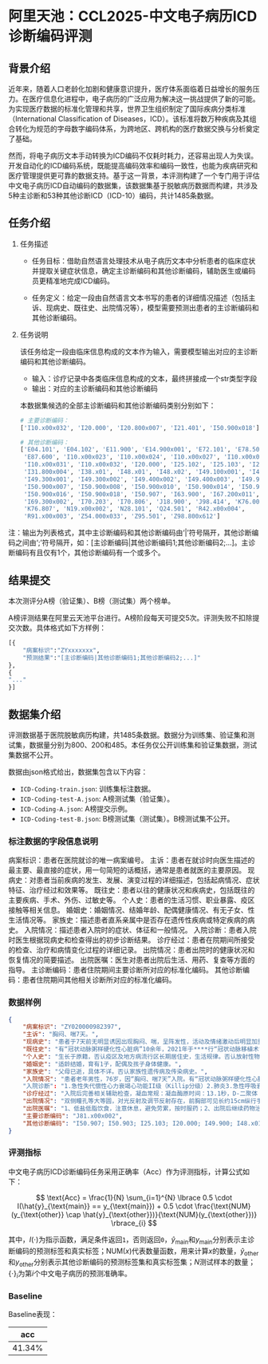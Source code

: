 # 阿里天池：CCL2025-中文电子病历ICD诊断编码评测

## 背景介绍

近年来，随着人口老龄化加剧和健康意识提升，医疗体系面临着日益增长的服务压力。在医疗信息化进程中，电子病历的广泛应用为解决这一挑战提供了新的可能。为实现医疗数据的标准化管理和共享，世界卫生组织制定了国际疾病分类标准（International Classification of Diseases，ICD）。该标准将数万种疾病及其组合转化为规范的字母数字编码体系，为跨地区、跨机构的医疗数据交换与分析奠定了基础。

然而，将电子病历文本手动转换为ICD编码不仅耗时耗力，还容易出现人为失误。开发自动化的ICD编码系统，既能提高编码效率和编码一致性，也能为疾病研究和医疗管理提供更可靠的数据支持。基于这一背景，本评测构建了一个专门用于评估中文电子病历ICD自动编码的数据集，该数据集基于脱敏病历数据而构建，共涉及5种主诊断和53种其他诊断ICD（ICD-10）编码，共计1485条数据。

## 任务介绍

1. 任务描述

    - 任务目标：借助自然语言处理技术从电子病历文本中分析患者的临床症状并提取关键症状信息，确定主诊断编码和其他诊断编码，辅助医生或编码员更精准地完成ICD编码。

    - 任务定义：给定一段由自然语言文本书写的患者的详细情况描述（包括主诉、现病史、既往史、出院情况等），模型需要预测出患者的主诊断编码和其他诊断编码。

2. 任务说明

    该任务给定一段由临床信息构成的文本作为输入，需要模型输出对应的主诊断编码和其他诊断编码。

    - 输入：诊疗记录中各类临床信息构成的文本，最终拼接成一个str类型字段
    - 输出：对应的主诊断编码和其他诊断编码

    本数据集候选的全部主诊断编码和其他诊断编码类别分别如下：

    ```py
    # 主要诊断编码：
    ['I10.x00x032', 'I20.000', 'I20.800x007', 'I21.401', 'I50.900x018']

    # 其他诊断编码：
    ['E04.101', 'E04.102', 'E11.900', 'E14.900x001', 'E72.101', 'E78.500', 
     'E87.600', 'I10.x00x023', 'I10.x00x024', 'I10.x00x027', 'I10.x00x028', 
     'I10.x00x031', 'I10.x00x032', 'I20.000', 'I25.102', 'I25.103', 'I25.200', 
     'I31.800x004', 'I38.x01', 'I48.x01', 'I48.x02', 'I49.100x001', 'I49.100x002', 
     'I49.300x001', 'I49.300x002', 'I49.400x002', 'I49.400x003', 'I49.900', 
     'I50.900x007', 'I50.900x008', 'I50.900x010', 'I50.900x014', 'I50.900x015', 
     'I50.900x016', 'I50.900x018', 'I50.907', 'I63.900', 'I67.200x011', 
     'I69.300x002', 'I70.203', 'I70.806', 'J18.900', 'J98.414', 'K76.000', 
     'K76.807', 'N19.x00x002', 'N28.101', 'Q24.501', 'R42.x00x004', 
     'R91.x00x003', 'Z54.000x033', 'Z95.501', 'Z98.800x612']
    ```

注：输出为列表格式，其中主诊断编码和其他诊断编码由‘|’符号隔开，其他诊断编码之间由‘;’符号隔开，如：[主诊断编码|其他诊断编码1;其他诊断编码2;...]。主诊断编码有且仅有1个，其他诊断编码有一个或多个。

## 结果提交

本次测评分A榜（验证集）、B榜（测试集）两个榜单。

A榜评测结果在阿里云天池平台进行。A榜阶段每天可提交5次。评测失败不扣除提交次数。具体格式如下方样例：

```py
[{
    "病案标识":"ZYxxxxxxx", 
    "预测结果":"[主诊断编码|其他诊断编码1;其他诊断编码2;...]"
}, 
{
"..."
}]
```

## 数据集介绍

评测数据基于医院脱敏病历构建，共1485条数据。数据分为训练集、验证集和测试集，数据量分别为800、200和485。本任务仅公开训练集和验证集数据，测试集数据不公开。

数据由json格式给出，数据集包含以下内容：

- `ICD-Coding-train.json`: 训练集标注数据。
- `ICD-Coding-test-A.json`: A榜测试集（验证集）。
- `ICD-Coding-A.json`: A榜提交示例。
- `ICD-Coding-test-B.json`: B榜测试集（测试集）。B榜测试集不公开。

### 标注数据的字段信息说明

病案标识：患者在医院就诊的唯一病案编号。
主诉：患者在就诊时向医生描述的最主要、最直接的症状，用一句简短的话概括，通常是患者就医的主要原因。
现病史：对患者当前疾病的发生、发展、演变过程的详细描述，包括起病情况、症状特征、治疗经过和效果等。
既往史：患者以往的健康状况和疾病史，包括既往的主要疾病、手术、外伤、过敏史等。
个人史：患者的生活习惯、职业暴露、疫区接触等相关信息。
婚姻史：婚姻情况、结婚年龄、配偶健康情况、有无子女、性生活情况等。
家族史：描述患者直系亲属中是否存在遗传性疾病或特定疾病的病史。
入院情况：描述患者入院时的症状、体征和一般情况。
入院诊断：患者入院时医生根据现病史和检查得出的初步诊断结果。
诊疗经过：患者在院期间所接受的检查、治疗和病情变化过程的详细记录。
出院情况：患者出院时的健康状况和恢复情况的简要描述。
出院医嘱：医生对患者出院后生活、用药、复查等方面的指导。
主诊断编码：患者住院期间主要诊断所对应的标准化编码。
其他诊断编码：患者住院期间其他相关诊断所对应的标准化编码。

### 数据样例

```json
{
    "病案标识": "ZY020000982397",
    "主诉": "胸闷、喘7天。",
    "现病史": "患者于7天前无明显诱因出现胸闷、喘，呈阵发性，活动及情绪激动后明显加重，不能从事日常活动，时有心慌、心前区疼痛不适，无发热、头痛、头痛，无左肩及后背部放射痛，无咳嗽、咳痰，无黑朦及意识障碍，病后至“***”住院治疗，完善相关辅助检查：化验检查（不详），胸部CT：双肺多发纤维灶，双侧胸腔积液并局部胸膜增厚，建议治疗后复查：符合支气管炎并肺气肿、多发性结节灶CT表现：心影饱满，左室体积增大，冠脉钙化，请结合相关检查。",
    "既往史": "有“冠状动脉粥样硬化性心脏病”10余年，2021年于****行“冠状动脉移植术”（具体不详）",
    "个人史": "生长于原籍，否认疫区及地方病流行区长期居住史，生活规律。否认放射性物、工业粉尘、化学性物质接触史，否认冶游史，吸烟史40年，20支/日，已经戒烟1年余，否认饮酒史。",
    "婚姻史": "适龄结婚，育有1子，配偶及孩子身体健康。",
    "家族史": "父母已逝，具体不详。否认家族性遗传病及传染病史。",
    "入院情况": "患者老年男性，76岁，因“胸闷、喘7天”入院。有“冠状动脉粥样硬化性心脏病”10余年，2021年于***行“冠状动脉移植术”（具体不详），术后规律服用“酒石酸美托洛尔、螺内酯、单硝酸异山梨酯、阿司匹林”等药物治疗，平素活动耐量差。“高血压病”10余年，血压最高180/100mmHg，平素口服“沙坦氨氯地平”，血压控制在130-140/80-90mmHg。"，
    "入院诊断": "1.急性失代偿性心力衰竭心功能II级（Killip分级）2.肺炎3.急性呼吸衰竭（I型）",
    "诊疗经过": "入院后完善相关辅助检查，凝血常规：凝血酶原时间：13.1秒，D-二聚体：1.74mg/L；血酮体测定：弱阳性；心梗三联：肌红蛋白：143.15ng/mL；NT-proBNP：8199pg/mL；血气分析：PH值：7.47，二氧化碳分压：26mmHg，氧分压：68mmHg，血二氧化碳总量：19.7mmol/L，细胞外液剩余碱：-4.8mmol/L：尿常规检查加沉渣粒细胞：+-，尿蛋白：+，酮体：2+，尿潜血：+2，红细胞：174/ul；血细胞分析：单核细胞计数：0.83×109/L，血红蛋白：109.0g/L：糖化血红蛋白：6.80%：2024-01-01床边胸片DR：双肺炎症、渗出性改变，请结合临床；双侧胸腔积液。心电图：1.快速型心房纤颤2.ST-T改变3.异常Q波。",
    "出院情况": "双侧瞳孔等大等圆，对光反射及调节反射存在，前胸部可见长约15cm纵行手术切口，左侧斜肋部带状疱疹素色沉着，胸廓对称无畸形，双肺呼吸音粗糙，未闻及湿性啰音。心前区无隆起及凹陷，心界无扩大，节律规则，各瓣膜听诊区未闻及病理性杂音。腹部膨隆，腹软，无压痛，无反跳痛。肝、脾肋下未触及，Murphys征阴性，肝、肾区无叩痛，肠鸣音无亢进，移动性浊音阴性。双下肢无水肿。",
    "出院医嘱": "1、低盐低脂饮食，注意休息，避免劳累，按时服药；2、出院后继续药物治疗：r阿托伐他汀钙片（齐鲁），每次量：20mg，睡前，每次一片单硝酸异山梨酯片（鲁南），每次量：20mg，每天一次，每次一片1托拉塞米片，每次量：5mg，每天一次，每次一片螺内酯片（长江），每次量：20mg，每天一次，每次一片1琥珀酸美托洛尔缓释片（合源），每次量：47.5mg，每天一次，每次一片门冬氨酸钾镁片，每次量：1片，每天两次，每次一片|普瑞巴林胶囊（赛维）。",
    "主要诊断编码": "J81.x00x002",
    "其他诊断编码": "I50.907; I50.903; I25.103; I20.000; I49.900; I48.x01;E11.900"。
}
```

### 评测指标

中文电子病历ICD诊断编码任务采用正确率（Acc）作为评测指标，计算公式如下：

$$
\text{Acc} = \frac{1}{N} \sum_{i=1}^{N} \lbrace 0.5 \cdot I(\hat{y}_{\text{main}} == y_{\text{main}}) + 0.5 \cdot \frac{\text{NUM}(y_{\text{other}} \cap \hat{y}_{\text{other}})}{\text{NUM}(y_{\text{other}})} \rbrace_{i}
$$

其中，$I(\cdot)$为指示函数，满足条件返回`1`，否则返回`0`，$\hat{y}_{\text{main}}$和$y_{\text{main}}$分别表示主诊断编码的预测标签和真实标签；$\text{NUM}(x)$代表数量函数，用来计算$x$的数量，$\hat{y}_{\text{other}}$和$y_{\text{other}}$分别表示其他诊断编码的预测标签集和真实标签集；$N$测试样本的数量；$\lbrace \cdot \rbrace_i$为第$i$个中文电子病历的预测准确率。

### Baseline

Baseline表现：

|  acc   |
|--------|
| 41.34% |
